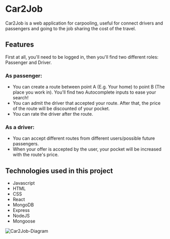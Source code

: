 # Car2Job

Car2Job is a web application for carpooling, useful for connect drivers and passengers and going to the job sharing the cost of the travel.

## Features 

First at all, you'll need to be logged in, then you'll find two different roles: Passenger and Driver.

### As passenger:
- You can create a route between point A (E.g. Your home) to point B (The place you work in). You'll find two Autocomplete inputs to ease your search!
- You can admit the driver that accepted your route. After that, the price of the route will be discounted of your pocket.
- You can rate the driver after the route.

### As a driver:
- You can accept different routes from different users/possible future passengers.
- When your offer is accepted by the user, your pocket will be increased with the route's price.

## Technologies used in this project

- Javascript
- HTML
- CSS
- React
- MongoDB
- Express
- NodeJS
- Mongoose

![Car2Job-Diagram](https://user-images.githubusercontent.com/61800410/117643287-8762cd80-b188-11eb-8bed-a3034d8002ce.png)


